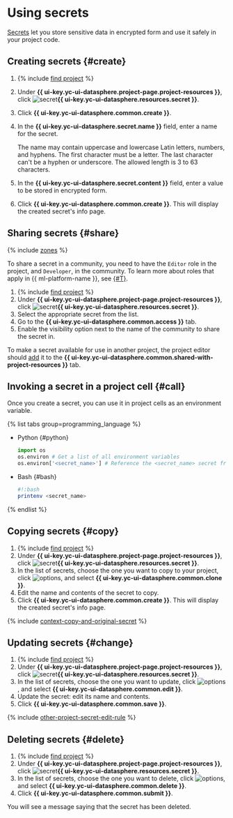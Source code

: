 # Using secrets

[Secrets](../../concepts/secrets.md) let you store sensitive data in encrypted form and use it safely in your project code.

## Creating secrets {#create}

1. {% include [find project](../../../_includes/datasphere/ui-find-project.md) %}
1. Under **{{ ui-key.yc-ui-datasphere.project-page.project-resources }}**, click ![secret](../../../_assets/console-icons/shield-check.svg)**{{ ui-key.yc-ui-datasphere.resources.secret }}**.
1. Click **{{ ui-key.yc-ui-datasphere.common.create }}**.
1. In the **{{ ui-key.yc-ui-datasphere.secret.name }}** field, enter a name for the secret.

   The name may contain uppercase and lowercase Latin letters, numbers, and hyphens. The first character must be a letter. The last character can't be a hyphen or underscore. The allowed length is 3 to 63 characters.

1. In the **{{ ui-key.yc-ui-datasphere.secret.content }}** field, enter a value to be stored in encrypted form.
1. Click **{{ ui-key.yc-ui-datasphere.common.create }}**. This will display the created secret's info page.

## Sharing secrets {#share}

{% include [zones](../../../_includes/datasphere/zones.md) %}

To share a secret in a community, you need to have the `Editor` role in the project, and `Developer`, in the community. To learn more about roles that apply in {{ ml-platform-name }}, see [{#T}](../../security/index.md).

1. {% include [find project](../../../_includes/datasphere/ui-find-project.md) %}
1. Under **{{ ui-key.yc-ui-datasphere.project-page.project-resources }}**, click ![secret](../../../_assets/console-icons/shield-check.svg)**{{ ui-key.yc-ui-datasphere.resources.secret }}**.
1. Select the appropriate secret from the list.
1. Go to the **{{ ui-key.yc-ui-datasphere.common.access }}** tab.
1. Enable the visibility option next to the name of the community to share the secret in.

To make a secret available for use in another project, the project editor should [add](../projects/use-shared-resource.md) it to the **{{ ui-key.yc-ui-datasphere.common.shared-with-project-resources }}** tab.

## Invoking a secret in a project cell {#call}

Once you create a secret, you can use it in project cells as an environment variable.

{% list tabs group=programming_language %}

- Python {#python}

   ```python
   import os
   os.environ # Get a list of all environment variables
   os.environ['<secret_name>'] # Reference the <secret_name> secret from environment variables
   ```

- Bash {#bash}

   ```bash
   #!:bash
   printenv <secret_name>
   ```

{% endlist %}

## Copying secrets {#copy}

1. {% include [find project](../../../_includes/datasphere/ui-find-project.md) %}
1. Under **{{ ui-key.yc-ui-datasphere.project-page.project-resources }}**, click ![secret](../../../_assets/console-icons/shield-check.svg)**{{ ui-key.yc-ui-datasphere.resources.secret }}**.
1. In the list of secrets, choose the one you want to copy to your project, click ![options](../../../_assets/console-icons/ellipsis.svg), and select **{{ ui-key.yc-ui-datasphere.common.clone }}**.
1. Edit the name and contents of the secret to copy.
1. Click **{{ ui-key.yc-ui-datasphere.common.create }}**. This will display the created secret's info page.

{% include [context-copy-and-original-secret](../../../_includes/datasphere/context-copy-and-original-secret.md) %}

## Updating secrets {#change}

1. {% include [find project](../../../_includes/datasphere/ui-find-project.md) %}
1. Under **{{ ui-key.yc-ui-datasphere.project-page.project-resources }}**, click ![secret](../../../_assets/console-icons/shield-check.svg)**{{ ui-key.yc-ui-datasphere.resources.secret }}**.
1. In the list of secrets, choose the one you want to update, click ![options](../../../_assets/console-icons/ellipsis.svg), and select **{{ ui-key.yc-ui-datasphere.common.edit }}**.
1. Update the secret: edit its name and contents.
1. Click **{{ ui-key.yc-ui-datasphere.common.save }}**.

{% include [other-project-secret-edit-rule](../../../_includes/datasphere/other-project-secret-edit-rule.md) %}

## Deleting secrets {#delete}

1. {% include [find project](../../../_includes/datasphere/ui-find-project.md) %}
1. Under **{{ ui-key.yc-ui-datasphere.project-page.project-resources }}**, click ![secret](../../../_assets/console-icons/shield-check.svg)**{{ ui-key.yc-ui-datasphere.resources.secret }}**.
1. In the list of secrets, choose the one you want to delete, click ![options](../../../_assets/console-icons/ellipsis.svg), and select **{{ ui-key.yc-ui-datasphere.common.delete }}**.
1. Click **{{ ui-key.yc-ui-datasphere.common.submit }}**.

You will see a message saying that the secret has been deleted.